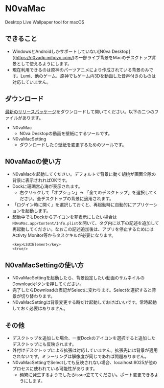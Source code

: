 # N0vaMac
Desktop Live Wallpaper tool for macOS 

## できること
* WindowsとAndroidしかサポートしていない[N0va Desktop]((https://n0vadp.mihoyo.com/)の一部ライブ背景をMacのデスクトップ背景として使えるようにします。
* 現在利用できるのは原神のパーツアニメにより作成されている背景のみです。Lumi、他のゲーム、原神でもゲーム内3Dを動画した音声付きのものは対応していません。

## ダウンロード
[最新のリリースパッケージ](./released/latest)をダウンロードして開いてください。以下の二つのファイルがあります。
* N0vaMac
  - N0va Desktopの動画を壁紙にするツールです。
* N0vaMacSetting 
  - ダウンロードしたり壁紙を変更するためのツールです。

## N0vaMacの使い方
* N0vaMacを起動してください。デフォルトで背景に動く胡桃が画面全隊の背景に表示されればOKです。
* Dockに珊瑚宮心海が表示されます。
  - 右クリックして「オプション」→ 「全てのデスクトップ」を選択してください。全デスクトップの背景に適用されます。
* 「ログイン時に開く」を選択しておくと、再起動時に自動的にアプリケーションを起動します。
* 起動中でもDockからアイコンを非表示にしたい場合は`N0vaMac.app/Content/Info.plist`を開いて、<dict>タグ内に以下の記述を追加して再起動してください。なおこの記述追加後は、アプリを停止するためにはActivty Monitor等からタスクキルが必要になります。
  ```
  <key>LSUIElement</key>
  <true/>
  ```

## N0vaMacSettingの使い方
* N0vaMacSettingを起動したら、背景設定したい動画のサムネイルのDownloadボタンを押してください。
* 完了したらDownloadの表記がSelectに変わります。Selectを選択すると背景が切り替わります。
* N0vaMacSettingは背景変更する時だけ起動しておけばいいです。常時起動しておく必要はありません。

## その他
* デスクトップを追加した場合、一度Dockのアイコンを選択すると追加したデスクトップにも反映されます。
* 外付けデスクトップによる拡張は対応していません。拡張先には背景が適用されないです。ミラーリングは解像度が同じであれば問題ありません。
* N0vaMacSettingでSelectしても反映されない場合、localhost:9025が他のプロセスに使われている可能性があります。
  - 頻繁に発生するようでしたらissue立ててください。ポート変更できるようにします。 
